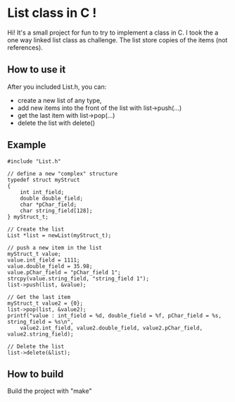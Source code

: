 # List class in C !

Hi! It's a small project for fun to try to implement a class in C. 
I took the a one way linked list class as challenge.
The list store copies of the items (not references).

## How to use it
After you included List.h, you can:

 - create a new list of any type,
 - add new items into the front of the list with list->push(...)
 - get the last item with list->pop(...)
 - delete the list with delete()
## Example

    #include "List.h"
    
    // define a new "complex" structure
    typedef struct myStruct
    {
        int int_field;
        double double_field;
        char *pChar_field;
        char string_field[128];
    } myStruct_t;

    // Create the list
    List *list = newList(myStruct_t);

	// push a new item in the list
    myStruct_t value;
    value.int_field = 1111;
    value.double_field = 35.98;
    value.pChar_field = "pChar_field 1";
    strcpy(value.string_field, "string_field 1");
    list->push(list, &value);

	// Get the last item
	myStruct_t value2 = {0};
    list->pop(list, &value2);
    printf("value : int_field = %d, double_field = %f, pChar_field = %s, string_field = %s\n",
        value2.int_field, value2.double_field, value2.pChar_field, value2.string_field);
    
    // Delete the list
    list->delete(&list);

## How to build
Build the project with "make"
